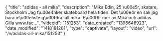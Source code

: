 {
    "title": "adidas - all mika",
    "description": "Mika Edin, 25 \u00e5r, skatare, Stockholm Jag t\u00e4nker skateboard hela tiden. Det \u00e4r en sak jag bara m\u00e5ste g\u00f6ra. all mika. F\u00f6r mer av Mika och adidas. Gilla www.fac...",
    "videoid": "151253",
    "date_created": "1396646923",
    "date_modified": "1418181261",
    "type": "captivate",
    "layout": "video",
    "url": "\/v\/adidas-all-mika\/151253"
}